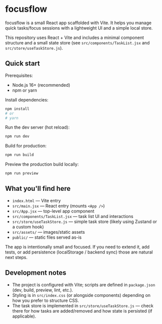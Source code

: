 # focusflow

focusflow is a small React app scaffolded with Vite. It helps you manage quick tasks/focus sessions with a lightweight UI and a simple local store.

This repository uses React + Vite and includes a minimal component structure and a small state store (see `src/components/TaskList.jsx` and `src/store/useTaskStore.js`).

## Quick start

Prerequisites:

- Node.js 16+ (recommended)
- npm or yarn

Install dependencies:

```bash
npm install
# or
# yarn
```

Run the dev server (hot reload):

```bash
npm run dev
```

Build for production:

```bash
npm run build
```

Preview the production build locally:

```bash
npm run preview
```

## What you'll find here

- `index.html` — Vite entry
- `src/main.jsx` — React entry (mounts `<App />`)
- `src/App.jsx` — top-level app component
- `src/components/TaskList.jsx` — task list UI and interactions
- `src/store/useTaskStore.js` — simple task store (likely using Zustand or a custom hook)
- `src/assets/` — images/static assets
- `public/` — static files served as-is

The app is intentionally small and focused. If you need to extend it, add tests, or add persistence (localStorage / backend sync) those are natural next steps.

## Development notes

- The project is configured with Vite; scripts are defined in `package.json` (dev, build, preview, lint, etc.).
- Styling is in `src/index.css` (or alongside components) depending on how you prefer to structure CSS.
- The task store is implemented in `src/store/useTaskStore.js` — check there for how tasks are added/removed and how state is persisted (if applicable).

